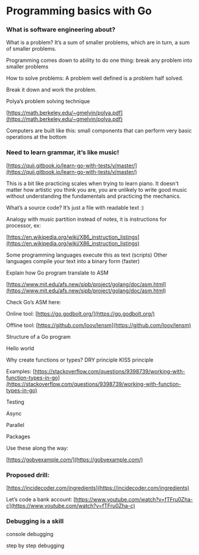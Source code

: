 # Programming basics with Go

### What is software engineering about?

What is a problem? It’s a sum of smaller problems, which are in turn, a sum of smaller problems.

Programming comes down to ability to do one thing: break any problem into smaller problems

How to solve problems: A problem well defined is a problem half solved.

Break it down and work the problem.

Polya’s problem solving technique

[https://math.berkeley.edu/~gmelvin/polya.pdf](https://math.berkeley.edu/~gmelvin/polya.pdf)

Computers are built like this: small components that can perform very basic operations at the bottom

### Need to learn grammar, it’s like music!

[https://quii.gitbook.io/learn-go-with-tests/v/master/](https://quii.gitbook.io/learn-go-with-tests/v/master/)

This is a bit like practicing scales when trying to learn piano. It doesn't matter how artistic you think you are, you are unlikely to write good music without understanding the fundamentals and practicing the mechanics.

What’s a source code? It’s just a file with readable text :)

Analogy with music partition instead of notes, it is instructions for processor, ex:

[https://en.wikipedia.org/wiki/X86_instruction_listings](https://en.wikipedia.org/wiki/X86_instruction_listings)

Some programming languages execute this as text (scripts)
Other languages compile your text into a binary form (faster)

Explain how Go program translate to ASM

[https://www.mit.edu/afs.new/sipb/project/golang/doc/asm.html](https://www.mit.edu/afs.new/sipb/project/golang/doc/asm.html)

Check Go’s ASM here:

Online tool: [https://go.godbolt.org/](https://go.godbolt.org/)

Offline tool: [https://github.com/loov/lensm](https://github.com/loov/lensm)

Structure of a Go program

Hello world

Why create functions or types?
DRY principle
KISS principle

Examples: [https://stackoverflow.com/questions/9398739/working-with-function-types-in-go](https://stackoverflow.com/questions/9398739/working-with-function-types-in-go)

Testing

Async

Parallel

Packages

Use these along the way:

[https://gobyexample.com/](https://gobyexample.com/)

### Proposed drill:

[https://incidecoder.com/ingredients](https://incidecoder.com/ingredients)

Let’s code a bank account: [https://www.youtube.com/watch?v=fTFru0Zha-c](https://www.youtube.com/watch?v=fTFru0Zha-c)

### Debugging is a skill

console debugging

step by step debugging